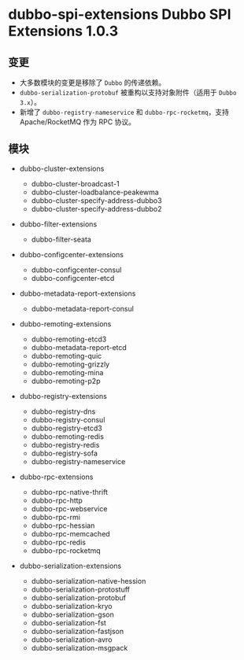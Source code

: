 # dubbo-spi-extensions Dubbo SPI Extensions 1.0.3

## 变更

- 大多数模块的变更是移除了 `Dubbo` 的传递依赖。
- `dubbo-serialization-protobuf` 被重构以支持对象附件（适用于 `Dubbo 3.x`）。
- 新增了 `dubbo-registry-nameservice` 和 `dubbo-rpc-rocketmq`，支持 Apache/RocketMQ 作为 RPC 协议。

## 模块

- dubbo-cluster-extensions
  - dubbo-cluster-broadcast-1
  - dubbo-cluster-loadbalance-peakewma
  - dubbo-cluster-specify-address-dubbo3
  - dubbo-cluster-specify-address-dubbo2

- dubbo-filter-extensions
  - dubbo-filter-seata

- dubbo-configcenter-extensions
  - dubbo-configcenter-consul
  - dubbo-configcenter-etcd

- dubbo-metadata-report-extensions
  - dubbo-metadata-report-consul

- dubbo-remoting-extensions
  - dubbo-remoting-etcd3
  - dubbo-metadata-report-etcd
  - dubbo-remoting-quic
  - dubbo-remoting-grizzly
  - dubbo-remoting-mina
  - dubbo-remoting-p2p

- dubbo-registry-extensions
  - dubbo-registry-dns
  - dubbo-registry-consul
  - dubbo-registry-etcd3
  - dubbo-remoting-redis
  - dubbo-registry-redis
  - dubbo-registry-sofa
  - dubbo-registry-nameservice

- dubbo-rpc-extensions
  - dubbo-rpc-native-thrift
  - dubbo-rpc-http
  - dubbo-rpc-webservice
  - dubbo-rpc-rmi
  - dubbo-rpc-hessian
  - dubbo-rpc-memcached
  - dubbo-rpc-redis
  - dubbo-rpc-rocketmq

- dubbo-serialization-extensions
  - dubbo-serialization-native-hession
  - dubbo-serialization-protostuff
  - dubbo-serialization-protobuf
  - dubbo-serialization-kryo
  - dubbo-serialization-gson
  - dubbo-serialization-fst
  - dubbo-serialization-fastjson
  - dubbo-serialization-avro
  - dubbo-serialization-msgpack
```